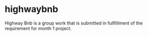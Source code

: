 # highwaybnb
Highway Bnb is a group work that is submitted in fullfillment of the requirement for month 1 project.

